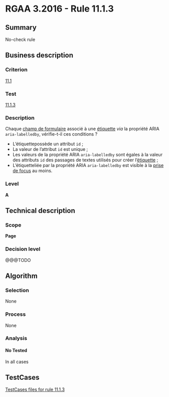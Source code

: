 # RGAA 3.2016 - Rule 11.1.3

## Summary
No-check rule


## Business description

### Criterion
[11.1](http://references.modernisation.gouv.fr/rgaa-accessibilite/criteres.html#crit-11-1)

### Test
[11.1.3](http://references.modernisation.gouv.fr/rgaa-accessibilite/criteres.html#test-11-1-3)

### Description
<div lang="fr">Chaque <a href="http://references.modernisation.gouv.fr/rgaa-accessibilite/glossaire.html#champ-de-saisie-de-formulaire">champ de formulaire</a> associ&#xE9; &#xE0; une <a href="http://references.modernisation.gouv.fr/rgaa-accessibilite/glossaire.html#tiquette-de-champs-de-formulaire">&#xE9;tiquette</a> <i>via</i> la propri&#xE9;t&#xE9; ARIA <code lang="en">aria-labelledby</code>, v&#xE9;rifie-t-il ces conditions&nbsp;? <ul><li>L&#x2019;&#xE9;tiquetteposs&#xE8;de un attribut <code lang="en">id</code>&nbsp;;</li> <li>La valeur de l&#x2019;attribut <code lang="en">id</code> est unique&nbsp;;</li> <li>Les valeurs de la propri&#xE9;t&#xE9; ARIA <code lang="en">aria-labelledby</code> sont &#xE9;gales &#xE0; la valeur des attributs <code lang="en">id</code> des passages de textes utilis&#xE9;s pour cr&#xE9;er l&#x2019;<a href="http://references.modernisation.gouv.fr/rgaa-accessibilite/glossaire.html#tiquette-de-champs-de-formulaire">&#xE9;tiquette</a>&nbsp;;</li> <li>L&#x2019;&#xE9;tiquetteli&#xE9;e par la propri&#xE9;t&#xE9; ARIA <code lang="en">aria-labelledby</code> est visible &#xE0; la <a href="http://references.modernisation.gouv.fr/rgaa-accessibilite/glossaire.html#prise-de-focus">prise de focus</a> au moins.</li> </ul></div>

### Level
**A**


## Technical description

### Scope
**Page**

### Decision level
@@@TODO


## Algorithm

### Selection
None

### Process
None

### Analysis

#### No Tested
In all cases


##  TestCases

[TestCases files for rule 11.1.3](https://github.com/Asqatasun/Asqatasun/tree/develop/rules/rules-rgaa3.2016/src/test/resources/testcases/rgaa32016/Rgaa32016Rule110103/)


